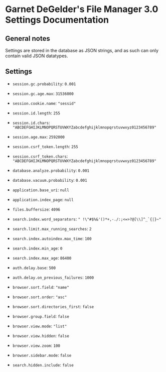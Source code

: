 Garnet DeGelder's File Manager 3.0 Settings Documentation
=========================================================

General notes
-------------

Settings are stored in the database as JSON strings, and as such can only contain valid JSON datatypes.


Settings
--------

- `session.gc.probability`: `0.001`
- `session.gc.age.max`: `31536000`
- `session.cookie.name`: `"sessid"`
- `session.id.length`: `255`
- `session.id.chars`: `"ABCDEFGHIJKLMNOPQRSTUVWXYZabcdefghijklmnopqrstuvwxyz0123456789"`
- `session.age.max`: `2592000`
- `session.csrf_token.length`: `255`
- `session.csrf_token.chars`: `"ABCDEFGHIJKLMNOPQRSTUVWXYZabcdefghijklmnopqrstuvwxyz0123456789"`
- `database.analyze.probability`: `0.001`
- `database.vacuum.probability`: `0.001`
- `application.base_uri`: `null`
- `application.index_page`: `null`
- `files.buffersize`: `4096`
- `search.index.word_separators`: ``" !\"#$%&'()*+,-./:;<=>?@[\\]^_`{|}~"``
- `search.limit.max_running_searches`: `2`
- `search.index.autoindex.max_time`: `100`
- `search.index.min_age`: `0`
- `search.index.max_age`: `86400`
- `auth.delay.base`: `500`
- `auth.delay.on_previous_failures`: `1000`

- `browser.sort.field`: `"name"`
- `browser.sort.order`: `"asc"`
- `browser.sort.directories_first`: `false`
- `browser.group.field`: `false`
- `browser.view.mode`: `"list"`
- `browser.view.hidden`: `false`
- `browser.view.zoom`: `100`
- `browser.sidebar.mode`: `false`
- `search.hidden.include`: `false`
